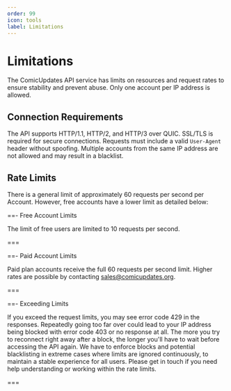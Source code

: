```yaml
---
order: 99
icon: tools
label: Limitations
---
```


# Limitations

The ComicUpdates API service has limits on resources and request rates to ensure stability and prevent abuse. Only one account per IP address is allowed.

## Connection Requirements

The API supports HTTP/1.1, HTTP/2, and HTTP/3 over QUIC. SSL/TLS is required for secure connections. Requests must include a valid `User-Agent` header without spoofing. Multiple accounts from the same IP address are not allowed and may result in a blacklist.

## Rate Limits

There is a general limit of approximately 60 requests per second per Account. However, free accounts have a lower limit as detailed below:

==- Free Account Limits

The limit of free users are limited to 10 requests per second.

===

==- Paid Account Limits

Paid plan accounts receive the full 60 requests per second limit. Higher rates are possible by contacting sales@comicupdates.org.

===

==- Exceeding Limits

If you exceed the request limits, you may see error code 429 in the responses. Repeatedly going too far over could lead to your IP address being blocked with error code 403 or no response at all. The more you try to reconnect right away after a block, the longer you'll have to wait before accessing the API again. We have to enforce blocks and potential blacklisting in extreme cases where limits are ignored continuously, to maintain a stable experience for all users. Please get in touch if you need help understanding or working within the rate limits.

===
